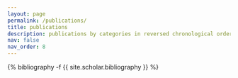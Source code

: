 ```yaml
---
layout: page
permalink: /publications/
title: publications
description: publications by categories in reversed chronological order. generated by jekyll-scholar.
nav: false
nav_order: 8
---
```

<!-- _pages/publications.md -->
<div class="publications">

{% bibliography -f {{ site.scholar.bibliography }} %}

</div>
